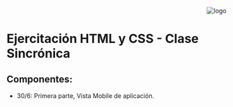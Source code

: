 <p align="right" height="500px">
  <img src="/images/logoreadme.jpg" alt="logo"/>
</p>

# **Ejercitación HTML y CSS - Clase Sincrónica**

## Componentes:

- 30/6: Primera parte, Vista Mobile de aplicación.
